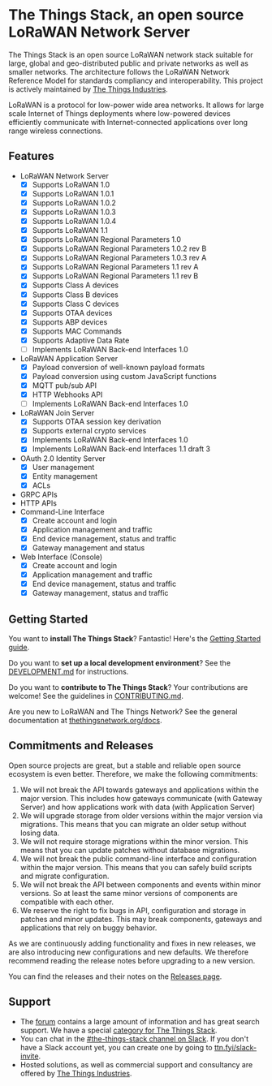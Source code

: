# The Things Stack, an open source LoRaWAN Network Server

The Things Stack is an open source LoRaWAN network stack suitable for large, global and geo-distributed public and private networks as well as smaller networks. The architecture follows the LoRaWAN Network Reference Model for standards compliancy and interoperability. This project is actively maintained by [The Things Industries](https://www.thethingsindustries.com).

LoRaWAN is a protocol for low-power wide area networks. It allows for large scale Internet of Things deployments where low-powered devices efficiently communicate with Internet-connected applications over long range wireless connections.

## Features

- LoRaWAN Network Server
  - [x] Supports LoRaWAN 1.0
  - [x] Supports LoRaWAN 1.0.1
  - [x] Supports LoRaWAN 1.0.2
  - [x] Supports LoRaWAN 1.0.3
  - [x] Supports LoRaWAN 1.0.4
  - [x] Supports LoRaWAN 1.1
  - [x] Supports LoRaWAN Regional Parameters 1.0
  - [x] Supports LoRaWAN Regional Parameters 1.0.2 rev B
  - [x] Supports LoRaWAN Regional Parameters 1.0.3 rev A
  - [x] Supports LoRaWAN Regional Parameters 1.1 rev A
  - [x] Supports LoRaWAN Regional Parameters 1.1 rev B
  - [x] Supports Class A devices
  - [x] Supports Class B devices
  - [x] Supports Class C devices
  - [x] Supports OTAA devices
  - [x] Supports ABP devices
  - [x] Supports MAC Commands
  - [x] Supports Adaptive Data Rate
  - [ ] Implements LoRaWAN Back-end Interfaces 1.0
- LoRaWAN Application Server
  - [x] Payload conversion of well-known payload formats
  - [x] Payload conversion using custom JavaScript functions
  - [x] MQTT pub/sub API
  - [x] HTTP Webhooks API
  - [ ] Implements LoRaWAN Back-end Interfaces 1.0
- LoRaWAN Join Server
  - [x] Supports OTAA session key derivation
  - [x] Supports external crypto services
  - [x] Implements LoRaWAN Back-end Interfaces 1.0
  - [x] Implements LoRaWAN Back-end Interfaces 1.1 draft 3
- OAuth 2.0 Identity Server
  - [x] User management
  - [x] Entity management
  - [x] ACLs
- GRPC APIs
- HTTP APIs
- Command-Line Interface
  - [x] Create account and login
  - [x] Application management and traffic
  - [x] End device management, status and traffic
  - [x] Gateway management and status
- Web Interface (Console)
  - [x] Create account and login
  - [x] Application management and traffic
  - [x] End device management, status and traffic
  - [x] Gateway management, status and traffic

## Getting Started

You want to **install The Things Stack**? Fantastic! Here's the [Getting Started guide](https://ttn.fyi/v3/getting-started).

Do you want to **set up a local development environment**? See the [DEVELOPMENT.md](DEVELOPMENT.md) for instructions.

Do you want to **contribute to The Things Stack**? Your contributions are welcome! See the guidelines in [CONTRIBUTING.md](CONTRIBUTING.md).

Are you new to LoRaWAN and The Things Network? See the general documentation at [thethingsnetwork.org/docs](https://www.thethingsnetwork.org/docs/).

## Commitments and Releases

Open source projects are great, but a stable and reliable open source ecosystem is even better. Therefore, we make the following commitments:

1. We will not break the API towards gateways and applications within the major version. This includes how gateways communicate (with Gateway Server) and how applications work with data (with Application Server)
2. We will upgrade storage from older versions within the major version via migrations. This means that you can migrate an older setup without losing data.
3. We will not require storage migrations within the minor version. This means that you can update patches without database migrations.
4. We will not break the public command-line interface and configuration within the major version. This means that you can safely build scripts and migrate configuration.
5. We will not break the API between components and events within minor versions. So at least the same minor versions of components are compatible with each other.
6. We reserve the right to fix bugs in API, configuration and storage in patches and minor updates. This may break components, gateways and applications that rely on buggy behavior.

As we are continuously adding functionality and fixes in new releases, we are also introducing new configurations and new defaults. We therefore recommend reading the release notes before upgrading to a new version.

You can find the releases and their notes on the [Releases page](https://github.com/TheThingsNetwork/lorawan-stack/releases).

## Support

- The [forum](https://www.thethingsnetwork.org/forum) contains a large amount of information and has great search support. We have a special [category for The Things Stack](https://www.thethingsnetwork.org/forum/c/network-and-routing/v3).
- You can chat in the [#the-things-stack channel on Slack](https://thethingsnetwork.slack.com/messages/CFVF7R4AH/). If you don't have a Slack account yet, you can create one by going to [ttn.fyi/slack-invite](https://ttn.fyi/slack-invite).
- Hosted solutions, as well as commercial support and consultancy are offered by [The Things Industries](https://www.thethingsindustries.com).
